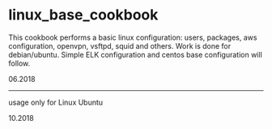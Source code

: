 # linux_base_cookbook

This cookbook performs a basic linux configuration: users, packages, aws configuration, openvpn, vsftpd, squid and others.
Work is done for debian/ubuntu. Simple ELK configuration and centos base configuration will follow.

06.2018

--------

usage only for Linux Ubuntu

10.2018

